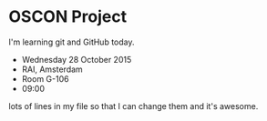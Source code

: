# OSCON Project

I'm learning git and GitHub today.

* Wednesday 28 October 2015
* RAI, Amsterdam
* Room G-106
* 09:00

lots of lines
in my file so that I can change them
and it's awesome.

